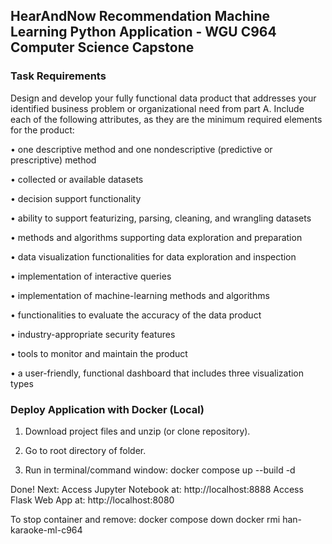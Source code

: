 ## HearAndNow Recommendation Machine Learning Python Application - WGU C964 Computer Science Capstone

### Task Requirements

Design and develop your fully functional data product that addresses your identified business problem or organizational need from part A. Include each of the following attributes, as they are the minimum required elements for the product:

•   one descriptive method and one nondescriptive (predictive or prescriptive) method

•   collected or available datasets

•   decision support functionality

•   ability to support featurizing, parsing, cleaning, and wrangling datasets

•   methods and algorithms supporting data exploration and preparation

•   data visualization functionalities for data exploration and inspection

•   implementation of interactive queries

•   implementation of machine-learning methods and algorithms

•   functionalities to evaluate the accuracy of the data product

•   industry-appropriate security features

•   tools to monitor and maintain the product

•   a user-friendly, functional dashboard that includes three visualization types

### Deploy Application with Docker (Local)
1. Download project files and unzip (or clone repository).
2. Go to root directory of folder.

3. Run in terminal/command window:
    docker compose up --build -d

Done! Next:
Access Jupyter Notebook at: http://localhost:8888
Access Flask Web App at: http://localhost:8080

To stop container and remove:
docker compose down
docker rmi han-karaoke-ml-c964